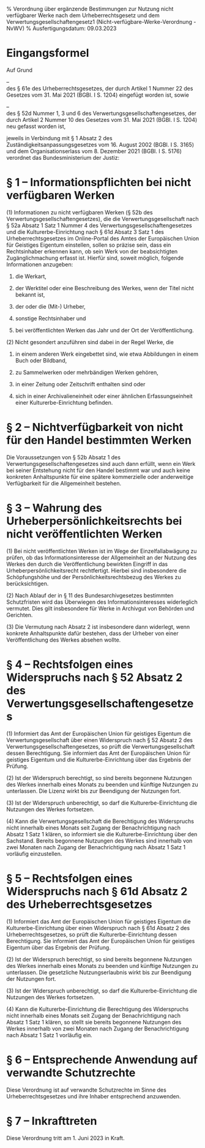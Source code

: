 % Verordnung über ergänzende Bestimmungen zur Nutzung nicht verfügbarer Werke nach dem Urheberrechtsgesetz und dem Verwertungsgesellschaftengesetz1  (Nicht-verfügbare-Werke-Verordnung - NvWV)
% Ausfertigungsdatum: 09.03.2023
 
# Eingangsformel

Auf Grund

–  
des § 61e des Urheberrechtsgesetzes, der durch Artikel 1 Nummer 22 des Gesetzes vom 31. Mai 2021 (BGBl. I S. 1204) eingefügt worden ist, sowie

–  
des § 52d Nummer 1, 3 und 6 des Verwertungsgesellschaftengesetzes, der durch Artikel 2 Nummer 10 des Gesetzes vom 31. Mai 2021 (BGBl. I S. 1204) neu gefasst worden ist,

jeweils in Verbindung mit § 1 Absatz 2 des Zuständigkeitsanpassungsgesetzes vom 16. August 2002 (BGBl. I S. 3165) und dem Organisationserlass vom 8. Dezember 2021 (BGBl. I S. 5176) verordnet das Bundesministerium der Justiz:

# § 1 – Informationspflichten bei nicht verfügbaren Werken

(1) Informationen zu nicht verfügbaren Werken (§ 52b des Verwertungsgesellschaftengesetzes), die die Verwertungsgesellschaft nach § 52a Absatz 1 Satz 1 Nummer 4 des Verwertungsgesellschaftengesetzes und die Kulturerbe-Einrichtung nach § 61d Absatz 3 Satz 1 des Urheberrechtsgesetzes im Online-Portal des Amtes der Europäischen Union für Geistiges Eigentum einstellen, sollen so präzise sein, dass ein Rechtsinhaber erkennen kann, ob sein Werk von der beabsichtigten Zugänglichmachung erfasst ist. Hierfür sind, soweit möglich, folgende Informationen anzugeben:

1. die Werkart,

2. der Werktitel oder eine Beschreibung des Werkes, wenn der Titel nicht bekannt ist,

3. der oder die (Mit-) Urheber,

4. sonstige Rechtsinhaber und

5. bei veröffentlichten Werken das Jahr und der Ort der Veröffentlichung.

(2) Nicht gesondert anzuführen sind dabei in der Regel Werke, die

1. in einem anderen Werk eingebettet sind, wie etwa Abbildungen in einem Buch oder Bildband,

2. zu Sammelwerken oder mehrbändigen Werken gehören,

3. in einer Zeitung oder Zeitschrift enthalten sind oder

4. sich in einer Archivalieneinheit oder einer ähnlichen Erfassungseinheit einer Kulturerbe-Einrichtung befinden.

# § 2 – Nichtverfügbarkeit von nicht für den Handel bestimmten Werken

Die Voraussetzungen von § 52b Absatz 1 des Verwertungsgesellschaftengesetzes sind auch dann erfüllt, wenn ein Werk bei seiner Entstehung nicht für den Handel bestimmt war und auch keine konkreten Anhaltspunkte für eine spätere kommerzielle oder anderweitige Verfügbarkeit für die Allgemeinheit bestehen.

# § 3 – Wahrung des Urheberpersönlichkeitsrechts bei nicht veröffentlichten Werken

(1) Bei nicht veröffentlichten Werken ist im Wege der Einzelfallabwägung zu prüfen, ob das Informationsinteresse der Allgemeinheit an der Nutzung des Werkes den durch die Veröffentlichung bewirkten Eingriff in das Urheberpersönlichkeitsrecht rechtfertigt. Hierbei sind insbesondere die Schöpfungshöhe und der Persönlichkeitsrechtsbezug des Werkes zu berücksichtigen.

(2) Nach Ablauf der in § 11 des Bundesarchivgesetzes bestimmten Schutzfristen wird das Überwiegen des Informationsinteresses widerleglich vermutet. Dies gilt insbesondere für Werke in Archivgut von Behörden und Gerichten.

(3) Die Vermutung nach Absatz 2 ist insbesondere dann widerlegt, wenn konkrete Anhaltspunkte dafür bestehen, dass der Urheber von einer Veröffentlichung des Werkes absehen wollte.

# § 4 – Rechtsfolgen eines Widerspruchs nach § 52 Absatz 2 des Verwertungsgesellschaftengesetzes

(1) Informiert das Amt der Europäischen Union für geistiges Eigentum die Verwertungsgesellschaft über einen Widerspruch nach § 52 Absatz 2 des Verwertungsgesellschaftengesetzes, so prüft die Verwertungsgesellschaft dessen Berechtigung. Sie informiert das Amt der Europäischen Union für geistiges Eigentum und die Kulturerbe-Einrichtung über das Ergebnis der Prüfung.

(2) Ist der Widerspruch berechtigt, so sind bereits begonnene Nutzungen des Werkes innerhalb eines Monats zu beenden und künftige Nutzungen zu unterlassen. Die Lizenz wirkt bis zur Beendigung der Nutzungen fort.

(3) Ist der Widerspruch unberechtigt, so darf die Kulturerbe-Einrichtung die Nutzungen des Werkes fortsetzen.

(4) Kann die Verwertungsgesellschaft die Berechtigung des Widerspruchs nicht innerhalb eines Monats seit Zugang der Benachrichtigung nach Absatz 1 Satz 1 klären, so informiert sie die Kulturerbe-Einrichtung über den Sachstand. Bereits begonnene Nutzungen des Werkes sind innerhalb von zwei Monaten nach Zugang der Benachrichtigung nach Absatz 1 Satz 1 vorläufig einzustellen.

# § 5 – Rechtsfolgen eines Widerspruchs nach § 61d Absatz 2 des Urheberrechtsgesetzes

(1) Informiert das Amt der Europäischen Union für geistiges Eigentum die Kulturerbe-Einrichtung über einen Widerspruch nach § 61d Absatz 2 des Urheberrechtsgesetzes, so prüft die Kulturerbe-Einrichtung dessen Berechtigung. Sie informiert das Amt der Europäischen Union für geistiges Eigentum über das Ergebnis der Prüfung.

(2) Ist der Widerspruch berechtigt, so sind bereits begonnene Nutzungen des Werkes innerhalb eines Monats zu beenden und künftige Nutzungen zu unterlassen. Die gesetzliche Nutzungserlaubnis wirkt bis zur Beendigung der Nutzungen fort.

(3) Ist der Widerspruch unberechtigt, so darf die Kulturerbe-Einrichtung die Nutzungen des Werkes fortsetzen.

(4) Kann die Kulturerbe-Einrichtung die Berechtigung des Widerspruchs nicht innerhalb eines Monats seit Zugang der Benachrichtigung nach Absatz 1 Satz 1 klären, so stellt sie bereits begonnene Nutzungen des Werkes innerhalb von zwei Monaten nach Zugang der Benachrichtigung nach Absatz 1 Satz 1 vorläufig ein.

# § 6 – Entsprechende Anwendung auf verwandte Schutzrechte

Diese Verordnung ist auf verwandte Schutzrechte im Sinne des Urheberrechtsgesetzes und ihre Inhaber entsprechend anzuwenden.

# § 7 – Inkrafttreten

Diese Verordnung tritt am 1. Juni 2023 in Kraft.
